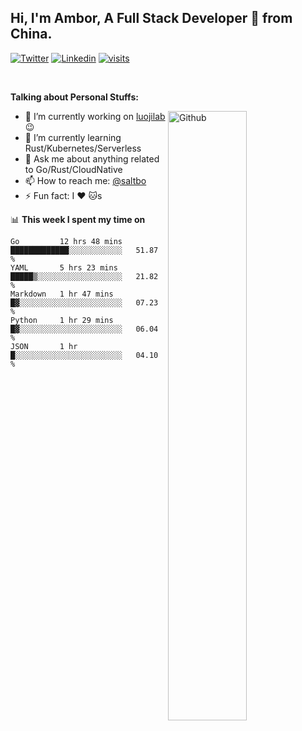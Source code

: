## Hi, I'm Ambor, A Full Stack Developer 🚀 from China.

[![Twitter](https://img.shields.io/badge/-saltbo-1ca0f1?style=flat&logo=twitter&logoColor=white)](https://twitter.com/rdsaltbo)
[![Linkedin](https://img.shields.io/badge/-saltbo-blue?style=flat&logo=Linkedin&logoColor=white)](https://www.linkedin.com/in/saltbo/)
[![visits](https://visitor.vercel.app/page/saltbo?color=light-green)](https://github.com/saltbo/)

&nbsp;  

**Talking about Personal Stuffs:**
<!-- Any image aligned to the right. Beware the width  -->
<img width="50%" align="right" alt="Github" src="https://raw.githubusercontent.com/saltbo/saltbo/master/images/git-header.svg" />

- 🔭 I’m currently working on [luojilab](https://github.com/luojilab) :wink:
- 🌱 I’m currently learning Rust/Kubernetes/Serverless
- 💬 Ask me about anything related to Go/Rust/CloudNative
- 📫 How to reach me: [@saltbo](https://twitter.com/rdsaltbo)
- ⚡ Fun fact: I :heart: :cat:s


📊 **This week I spent my time on**
<!--START_SECTION:waka-->
```text
Go         12 hrs 48 mins  █████████████░░░░░░░░░░░░   51.87 % 
YAML       5 hrs 23 mins   █████▒░░░░░░░░░░░░░░░░░░░   21.82 % 
Markdown   1 hr 47 mins    █▓░░░░░░░░░░░░░░░░░░░░░░░   07.23 % 
Python     1 hr 29 mins    █▓░░░░░░░░░░░░░░░░░░░░░░░   06.04 % 
JSON       1 hr            █░░░░░░░░░░░░░░░░░░░░░░░░   04.10 % 
```
<!--END_SECTION:waka-->
